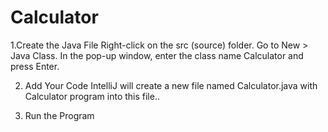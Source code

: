 # Calculator

1.Create the Java File
Right-click on the src (source) folder.
Go to New > Java Class.
In the pop-up window, enter the class name Calculator and press Enter.

2. Add Your Code
IntelliJ will create a new file named Calculator.java with Calculator program into this file..

3. Run the Program
